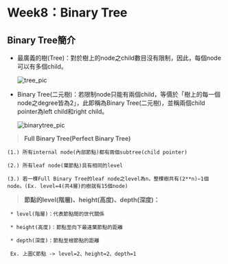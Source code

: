 # **Week8：Binary Tree**

## Binary Tree簡介
* 最廣義的樹(Tree)：對於樹上的node之child數目沒有限制，因此，每個node可以有多個child。

     ![tree_pic](https://github.com/yuu0223/code-learning/blob/master/image/tree.png)

* Binary Tree(二元樹)：若限制node只能有兩個child，等價於「樹上的每一個node之degree皆為2」，此即稱為Binary Tree(二元樹)，並稱兩個child pointer為left child和right child。

     ![binarytree_pic](https://github.com/yuu0223/code-learning/blob/master/image/binarytree.png)

> **Full Binary Tree(Perfect Binary Tree)**

    (1.) 所有internal node(內部節點)都有兩個subtree(child pointer)
    
    (2.) 所有leaf node(葉節點)具有相同的level
    
    (3.) 若一棵Full Binary Tree的leaf node之level為n，整棵樹共有(2**n)−1個node。(Ex. level=4(共4層)的樹就有15個node)
    
> **節點的level(階層)、height(高度)、depth(深度)：**
     
     * level(階層)：代表節點間的世代關係
     
     * height(高度)：節點至向下最遠葉節點的距離
     
     * depth(深度)：節點至根節點的距離

     Ex. 上圖C節點 -> level=2、height=2、depth=1
